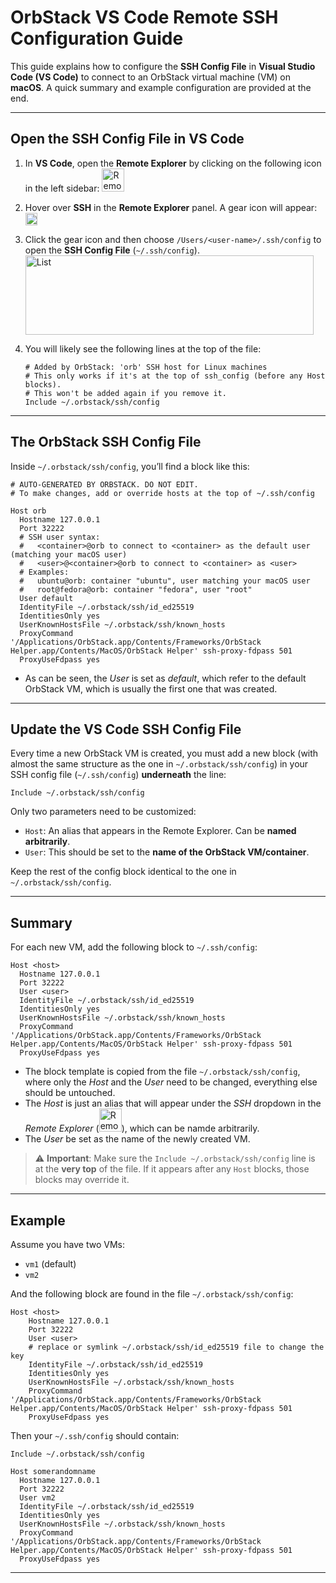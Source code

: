# OrbStack VS Code Remote SSH Configuration Guide

This guide explains how to configure the **SSH Config File** in **Visual Studio Code (VS Code)** to connect to an OrbStack virtual machine (VM) on **macOS**. A quick summary and example configuration are provided at the end.

---

## Open the SSH Config File in VS Code

1. In **VS Code**, open the **Remote Explorer** by clicking on the following icon in the left sidebar: <img width="36" height="37" alt="Remote Explorer Icon" src="https://github.com/user-attachments/assets/e1be8463-85ab-4dca-a73f-1db182122ae6" />



2. Hover over **SSH** in the **Remote Explorer** panel. A gear icon will appear: <img width="19" height="20" alt="SSH Gear Icon" src="https://github.com/user-attachments/assets/2f967bd9-665f-45ed-bb1b-992b1bd1a2ed" />



3. Click the gear icon and then choose `/Users/<user-name>/.ssh/config` to open the **SSH Config File** (`~/.ssh/config`).
   <img width="461" height="127" alt="List" src="https://github.com/user-attachments/assets/a8d4e8b3-413c-4e6f-8625-1fa5ac7c9ef2" />



5. You will likely see the following lines at the top of the file:

   ```ssh
   # Added by OrbStack: 'orb' SSH host for Linux machines
   # This only works if it's at the top of ssh_config (before any Host blocks).
   # This won't be added again if you remove it.
   Include ~/.orbstack/ssh/config
   ```

---

## The OrbStack SSH Config File

Inside `~/.orbstack/ssh/config`, you’ll find a block like this:

```ssh
# AUTO-GENERATED BY ORBSTACK. DO NOT EDIT.
# To make changes, add or override hosts at the top of ~/.ssh/config

Host orb
  Hostname 127.0.0.1
  Port 32222
  # SSH user syntax:
  #   <container>@orb to connect to <container> as the default user (matching your macOS user)
  #   <user>@<container>@orb to connect to <container> as <user>
  # Examples:
  #   ubuntu@orb: container "ubuntu", user matching your macOS user
  #   root@fedora@orb: container "fedora", user "root"
  User default
  IdentityFile ~/.orbstack/ssh/id_ed25519
  IdentitiesOnly yes
  UserKnownHostsFile ~/.orbstack/ssh/known_hosts
  ProxyCommand '/Applications/OrbStack.app/Contents/Frameworks/OrbStack Helper.app/Contents/MacOS/OrbStack Helper' ssh-proxy-fdpass 501
  ProxyUseFdpass yes
```
- As can be seen, the _User_ is set as _default_, which refer to the default OrbStack VM, which is usually the first one that was created.
---

## Update the VS Code SSH Config File

Every time a new OrbStack VM is created, you must add a new block (with almost the same structure as the one in `~/.orbstack/ssh/config`) in your SSH config file (`~/.ssh/config`) **underneath** the line:

```ssh
Include ~/.orbstack/ssh/config
```

Only two parameters need to be customized:

- `Host`: An alias that appears in the Remote Explorer. Can be **named arbitrarily**.
- `User`: This should be set to the **name of the OrbStack VM/container**.

Keep the rest of the config block identical to the one in `~/.orbstack/ssh/config`.

---

## Summary

For each new VM, add the following block to `~/.ssh/config`:

```ssh
Host <host>
  Hostname 127.0.0.1
  Port 32222
  User <user>
  IdentityFile ~/.orbstack/ssh/id_ed25519
  IdentitiesOnly yes
  UserKnownHostsFile ~/.orbstack/ssh/known_hosts
  ProxyCommand '/Applications/OrbStack.app/Contents/Frameworks/OrbStack Helper.app/Contents/MacOS/OrbStack Helper' ssh-proxy-fdpass 501
  ProxyUseFdpass yes
```
- The block template is copied from the file `~/.orbstack/ssh/config`, where only the _Host_ and the _User_ need to be changed, everything else should be untouched.
- The _Host_ is just an alias that will appear under the _SSH_ dropdown in the _Remote Explorer_ (<img width="36" height="37" alt="Remote-Explorer-Icon" src="https://github.com/user-attachments/assets/e1be8463-85ab-4dca-a73f-1db182122ae6" />), which can be namde arbitrarily.
- The _User_ be set as the name of the newly created VM.


> ⚠️ **Important**: Make sure the `Include ~/.orbstack/ssh/config` line is at the **very top** of the file. If it appears after any `Host` blocks, those blocks may override it.

---

## Example

Assume you have two VMs:

- `vm1` (default)
- `vm2`
  
And the following block are found in the file `~/.orbstack/ssh/config`:
```ssh
Host <host>
    Hostname 127.0.0.1
    Port 32222
    User <user>
    # replace or symlink ~/.orbstack/ssh/id_ed25519 file to change the key
    IdentityFile ~/.orbstack/ssh/id_ed25519
    IdentitiesOnly yes
    UserKnownHostsFile ~/.orbstack/ssh/known_hosts
    ProxyCommand '/Applications/OrbStack.app/Contents/Frameworks/OrbStack Helper.app/Contents/MacOS/OrbStack Helper' ssh-proxy-fdpass 501
    ProxyUseFdpass yes
  ```
Then your `~/.ssh/config` should contain:

```ssh
Include ~/.orbstack/ssh/config

Host somerandomname
  Hostname 127.0.0.1
  Port 32222
  User vm2
  IdentityFile ~/.orbstack/ssh/id_ed25519
  IdentitiesOnly yes
  UserKnownHostsFile ~/.orbstack/ssh/known_hosts
  ProxyCommand '/Applications/OrbStack.app/Contents/Frameworks/OrbStack Helper.app/Contents/MacOS/OrbStack Helper' ssh-proxy-fdpass 501
  ProxyUseFdpass yes
```

---
